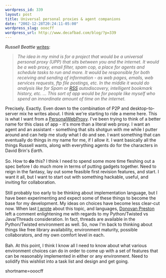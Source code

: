 ```yaml
--- 
wordpress_id: 339
layout: post
title: Universal personal proxies & agent companions
date: "2002-12-28T20:24:11-05:00"
wordpress_slug: ooocff
wordpress_url: http://www.decafbad.com/blog/?p=339
---
```

<cite>Russell Beattie</cite> <a href="http://www.russellbeattie.com/notebook/index.jsp?date=20021227#160210" target="_top">writes</a>:<blockquote><i> The idea in my mind is for a project that would be a universal personal proxy (UPP) that sits between you and the internet. It would be a web proxy, email filter, spam cop, a place for agents and schedule tasks to run and more. It would be responsible for both receiving and sending of information - as web pages, emails, web services requests, ftp file postings, etc. In the middle it would do analysis like for Spam or <a href="http://www.decafbad.com/twiki/bin/view/Main/RSS">RSS</a> autodiscovery, intelligent bookmark history, etc. ...  This sort of app would be for people like myself who spend an innordinate amount of time on the internet.</i></blockquote>Precisely.  Exactly.  Even down to the combination of P2P and desktop-to-server mix he writes about.  I think we're starting to ride a meme here.  This is what I want from a <a href="http://www.decafbad.com/twiki/bin/view/Main/PersonalWebProxy">PersonalWebProxy</a>.  I've been trying to think of a better name for this class of app - it's more than a literal web proxy.  I want an agent and an assistant - something that sits shotgun with me while I putter around and can help me study what I do and see.  I want something that can eventually do things in my name for me, if I allow it.  I want basically all the things Russell wants, along with everything agents do for the characters in David Brin's <i>Earth</i>.
<br /><br />
So.  How to <strong>do</strong> this?  I think I need to spend some more time fleshing out a spec before I do much more in terms of putting gadgets together.  Need to reign in the fantasy, lay out some feasible first revision features, and start.  I want it all, but I want to start out with something hackable, useful, and inviting for collaboration.
<br /><br />
Still probably too early to be thinking about implementation language, but I have been experimenting and expect some of these things to become the base for my development.  My ideas on choices have become less clear-cut now.  When last <a href="http://www.decafbad.com/news_archives/000362.phtml" target="_top">I wrote</a> about this topic, and languages, <a href="http://www.ulaluma.com/pyx" target="_top">Donovan Preston</a> left a comment enlightening me with regards to my Python/Twisted vs Java/Threads consideration.  In fact, threads are available in the Python/Twisted environment as well.  So, now I'm back to thinking about things like free library availability, environment maturity, possible collaborators, and my own comfort level in each.
<br /><br />
Bah.  At this point, I think I know all I need to know about what various environment choices can do in order to come up with a set of features that can be reasonably implemented in either or any environment.  Need to solidify this wishlist into a task list and design and get going.
<!--more-->
shortname=ooocff
